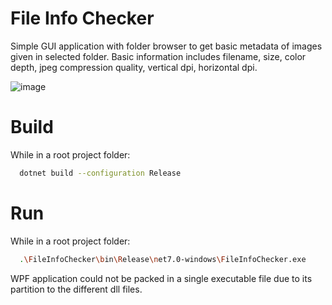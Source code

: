 # File Info Checker

Simple GUI application with folder browser to get basic metadata of images given in selected folder. Basic information includes filename, size, color depth, jpeg compression quality, vertical dpi, horizontal dpi.

![image](https://user-images.githubusercontent.com/76661587/227535915-aca68876-2b01-4a61-b629-a7edea4b1813.png)

# Build

While in a root project folder:
``` sh
  dotnet build --configuration Release
```

# Run

While in a root project folder:
```sh
  .\FileInfoChecker\bin\Release\net7.0-windows\FileInfoChecker.exe 
```
WPF application could not be packed in a single executable file due to its partition to the different dll files. 
